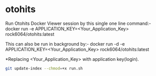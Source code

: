 # otohits

Run Otohits Docker Viewer session by this single one line command:-
docker run -e APPLICATION_KEY=<Your_Application_Key> rock6064/otohits:latest

This can also be run in background by:-
docker run -d -e APPLICATION_KEY=<Your_Application_Key> rock6064/otohits:latest

*Replacing <Your_Application_Key> with application key(login).

```bash
git update-index --chmod=+x run.sh
```
